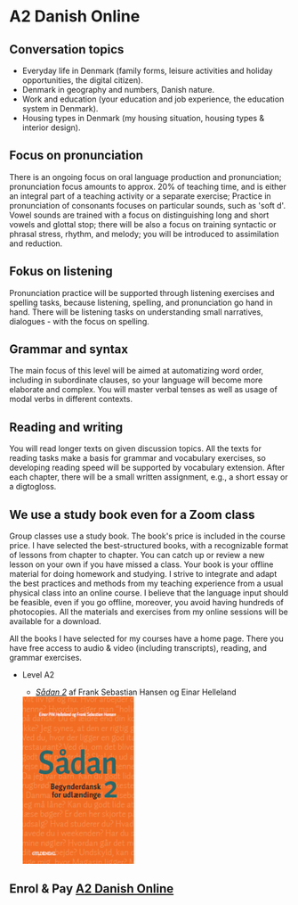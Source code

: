 # A2 Danish Online  

## Conversation topics
* Everyday life in Denmark (family forms, leisure activities and holiday opportunities, the digital citizen).
* Denmark in geography and numbers, Danish nature.
* Work and education (your education and job experience, the education system in Denmark).
* Housing types in Denmark (my housing situation, housing types & interior design).

## Focus on pronunciation
There is an ongoing focus on oral language production and pronunciation; pronunciation focus amounts to approx. 20% of teaching time, and is either an integral part of a teaching activity or a separate exercise; 
Practice in pronunciation of consonants focuses on particular sounds,  such as 'soft d'. Vowel sounds are trained with a focus on distinguishing long and short vowels and glottal stop; there will be also a focus on training syntactic or phrasal stress, rhythm, and melody; you will be introduced to assimilation and reduction.

## Fokus on listening 
Pronunciation practice will be supported through listening exercises and spelling tasks, because listening, spelling, and pronunciation go hand in hand. 
There will be listening tasks on understanding small narratives, dialogues - with the focus on spelling.  

## Grammar and syntax
The main focus of this level will be aimed at automatizing word order, including in subordinate clauses, so your language will become more elaborate and complex. You will master verbal tenses as well as usage of modal verbs in different contexts. 

## Reading and writing
You will read longer texts on given discussion topics. All the texts for reading tasks make a basis for grammar and vocabulary exercises, so developing reading speed will be supported by vocabulary extension. 
After each chapter, there will be a small written assignment, e.g., a short essay or a digtogloss. 

  
## We use a study book even for a Zoom class 
Group classes use a study book. The book's price is included in the course price. I have selected the best-structured books, with a recognizable format of lessons from chapter to chapter. You can catch up or review a new lesson on your own if you have missed a class. Your book is your offline material for doing homework and studying. I strive to integrate and adapt the best practices and methods from my teaching experience from a usual physical class into an online course. I believe that the language input should be feasible, even if you go offline, moreover, you avoid 
having hundreds of photocopies. All the materials and exercises from my online sessions will be available for a download. 

All the books I have selected for my courses have a home page. There you have free access to audio & video (including transcripts), reading, and grammar exercises.

* Level A2
  * *[Sådan 2](http://guga.gyldendal.dk/Sprog/dsa/saadan2.aspx)* af Frank Sebastian Hansen og Einar Helleland 
  
  <img src="forside-saadan2-.png" alt="Sådan 2" width="200" height="300" />
  
  
## Enrol & Pay <script src="https://cdn.podia.com/embeds.js" async="async"></script><a href="https://elenasokolova.podia.com/a2-danish-online" data-podia-embed="button">A2 Danish Online</a>
 
  
